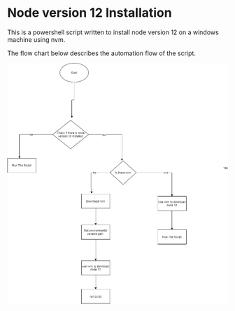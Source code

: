 # Node version 12 Installation
This is a powershell script written to install node version 12 on a windows machine using nvm.

The flow chart below describes the automation flow of the script.

![flowchart](implementationflow.png)